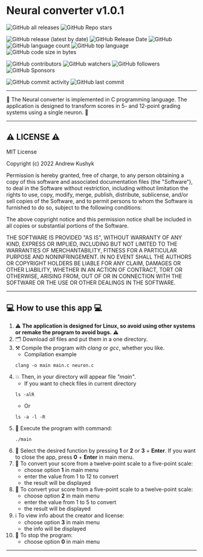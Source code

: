 # Neural converter v1.0.1

![GitHub all releases](https://img.shields.io/github/downloads/git-user-cpp/neural_converter_application/total?color=00ff00&logo=GitHub&logoColor=00ff00&style=plastic)
![GitHub Repo stars](https://img.shields.io/github/stars/git-user-cpp/neural_converter_application?color=FFFF00&logo=Github&logoColor=FFFF00&style=plastic)

![GitHub release (latest by date)](https://img.shields.io/github/v/release/git-user-cpp/neural_converter_application?color=ff0000&logo=github&logoColor=ff0000&style=plastic)
![GitHub Release Date](https://img.shields.io/github/release-date/git-user-cpp/neural_converter_application?color=ff4500&logo=github&logoColor=ff4500&style=plastic)
![GitHub](https://img.shields.io/github/license/git-user-cpp/neural_converter_application?color=FFD700&logo=github&logoColor=FFD700&style=plastic)
![GitHub language count](https://img.shields.io/github/languages/count/git-user-cpp/neural_converter_application?color=7FFFD4&logo=github&logoColor=7FFFD4&style=plastic)
![GitHub top language](https://img.shields.io/github/languages/top/git-user-cpp/neural_converter_application?color=red&logo=github&logoColor=red&style=plastic)
![GitHub code size in bytes](https://img.shields.io/github/languages/code-size/git-user-cpp/neural_converter_application?color=00BFFF&logo=github&logoColor=00BFFF&style=plastic)

![GitHub contributors](https://img.shields.io/github/contributors-anon/git-user-cpp/neural_converter_application?color=ff0000&logo=github&logoColor=ff0000&style=plastic)
![GitHub watchers](https://img.shields.io/github/watchers/git-user-cpp/neural_converter_application?color=DC143C&logo=github&logoColor=DC143C&style=plastic)
![GitHub followers](https://img.shields.io/github/followers/git-user-cpp?color=7FFF00&logo=github&logoColor=7FFF00&style=plastic)
![GitHub Sponsors](https://img.shields.io/github/sponsors/git-user-cpp?color=00FFFF&logo=github&logoColor=00FFFF&style=plastic)

![GitHub commit activity](https://img.shields.io/github/commit-activity/y/git-user-cpp/neural_converter_application?color=98FB98&logo=github&logoColor=98FB98&style=plastic)
![GitHub last commit](https://img.shields.io/github/last-commit/git-user-cpp/neural_converter_application?color=98FB98&logo=github&logoColor=98FB98&style=plastic)

---

🧠 The Neural converter is implemented in C programming language. The application is designed to transform scores in 5- and 12-point grading systems using a single neuron. 🧠

---

## ⚠️ LICENSE ⚠️
MIT License

Copyright (c) 2022 Andrew Kushyk

Permission is hereby granted, free of charge, to any person obtaining a copy
of this software and associated documentation files (the "Software"), to deal
in the Software without restriction, including without limitation the rights
to use, copy, modify, merge, publish, distribute, sublicense, and/or sell
copies of the Software, and to permit persons to whom the Software is
furnished to do so, subject to the following conditions:

The above copyright notice and this permission notice shall be included in all
copies or substantial portions of the Software.

THE SOFTWARE IS PROVIDED "AS IS", WITHOUT WARRANTY OF ANY KIND, EXPRESS OR
IMPLIED, INCLUDING BUT NOT LIMITED TO THE WARRANTIES OF MERCHANTABILITY,
FITNESS FOR A PARTICULAR PURPOSE AND NONINFRINGEMENT. IN NO EVENT SHALL THE
AUTHORS OR COPYRIGHT HOLDERS BE LIABLE FOR ANY CLAIM, DAMAGES OR OTHER
LIABILITY, WHETHER IN AN ACTION OF CONTRACT, TORT OR OTHERWISE, ARISING FROM,
OUT OF OR IN CONNECTION WITH THE SOFTWARE OR THE USE OR OTHER DEALINGS IN THE
SOFTWARE.

---

## 💻 How to use this app 💻

1) ⚠️ **The application is designed for Linux, so avoid using other systems or remake the program to avoid bugs.** ⚠️
2) 🗂️ Download *all* files and put them in a one directory.
3) ⚒️ Compile the program with *clang* or *gcc*, whether you like.
    - Сompilation example
    ```
    clang -o main main.c neuron.c
    ```
4) 💥 Then, in your directory will appear file *"main"*.
    - If you want to check files in current directory
    ```
    ls -alR
    ```
    - Or
    ```
    ls -a -l -R
    ```
5) 🌠 Execute the program with command:
    ```
    ./main
    ```
6) 👷 Select the desired function by pressing **1** or **2** or **3** + **Enter**. If you want to close the app, press **0** + **Enter** in main menu.
7) 💱 To convert your score from a twelve-point scale to a five-point scale:
    - choose option **1** in main menu
    - enter the value from 1 to 12 to convert
    - the result will be displayed
8) 💱 To convert your score from a five-point scale to a twelve-point scale:
    - choose option **2** in main menu
    - enter the value from 1 to 5 to convert
    - the result will be displayed
9) ℹ️ To view info about the creator and license:
    - choose option **3** in main menu
    - the info will be displayed
10) 🛑 To stop the program:
    - choose option **0** in main menu

---
